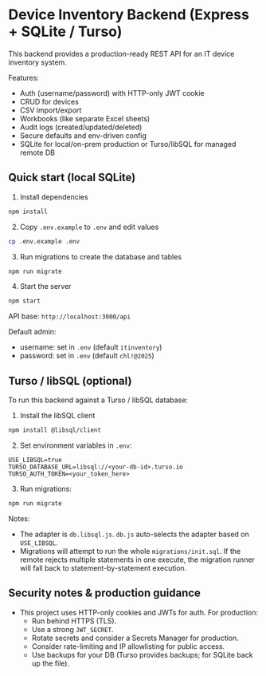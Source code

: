 # Device Inventory Backend (Express + SQLite / Turso)

This backend provides a production-ready REST API for an IT device inventory system.

Features:
- Auth (username/password) with HTTP-only JWT cookie
- CRUD for devices
- CSV import/export
- Workbooks (like separate Excel sheets)
- Audit logs (created/updated/deleted)
- Secure defaults and env-driven config
- SQLite for local/on-prem production or Turso/libSQL for managed remote DB

## Quick start (local SQLite)

1. Install dependencies
```bash
npm install
```

2. Copy `.env.example` to `.env` and edit values
```bash
cp .env.example .env
```

3. Run migrations to create the database and tables
```bash
npm run migrate
```

4. Start the server
```bash
npm start
```

API base: `http://localhost:3000/api`

Default admin:
- username: set in `.env` (default `itinventory`)
- password: set in `.env` (default `chl!@2025`)

## Turso / libSQL (optional)

To run this backend against a Turso / libSQL database:

1. Install the libSQL client
```bash
npm install @libsql/client
```

2. Set environment variables in `.env`:
```
USE_LIBSQL=true
TURSO_DATABASE_URL=libsql://<your-db-id>.turso.io
TURSO_AUTH_TOKEN=<your_token_here>
```

3. Run migrations:
```bash
npm run migrate
```

Notes:
- The adapter is `db.libsql.js`. `db.js` auto-selects the adapter based on `USE_LIBSQL`.
- Migrations will attempt to run the whole `migrations/init.sql`. If the remote rejects multiple statements in one execute, the migration runner will fall back to statement-by-statement execution.

## Security notes & production guidance

- This project uses HTTP-only cookies and JWTs for auth. For production:
  - Run behind HTTPS (TLS).
  - Use a strong `JWT_SECRET`.
  - Rotate secrets and consider a Secrets Manager for production.
  - Consider rate-limiting and IP allowlisting for public access.
  - Use backups for your DB (Turso provides backups; for SQLite back up the file).
